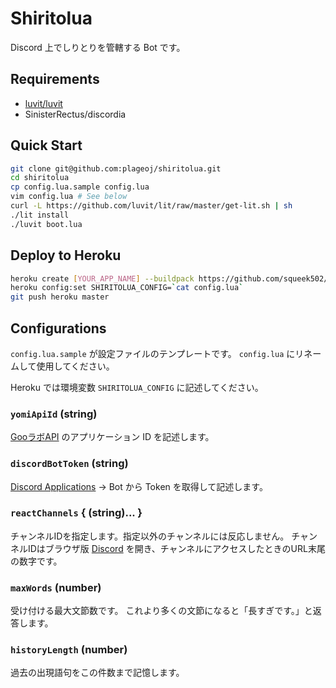 # Shiritolua

Discord 上でしりとりを管轄する Bot です。

## Requirements

+ [luvit/luvit](https://luvit.io/)
+ SinisterRectus/discordia


## Quick Start

```bash
git clone git@github.com:plageoj/shiritolua.git
cd shiritolua
cp config.lua.sample config.lua
vim config.lua # See below
curl -L https://github.com/luvit/lit/raw/master/get-lit.sh | sh
./lit install
./luvit boot.lua
```

## Deploy to Heroku

```bash
heroku create [YOUR_APP_NAME] --buildpack https://github.com/squeek502/heroku-buildpack-luvit.git
heroku config:set SHIRITOLUA_CONFIG=`cat config.lua`
git push heroku master
```

## Configurations

`config.lua.sample` が設定ファイルのテンプレートです。
`config.lua` にリネームして使用してください。

Heroku では環境変数 `SHIRITOLUA_CONFIG` に記述してください。

### `yomiApiId` (string)

[GooラボAPI](https://labs.goo.ne.jp/jp/apiregister/) のアプリケーション ID を記述します。

### `discordBotToken` (string)

[Discord Applications](https://discordapp.com/developers/applications/) → Bot から Token を取得して記述します。

### `reactChannels` { (string)... }

チャンネルIDを指定します。指定以外のチャンネルには反応しません。
チャンネルIDはブラウザ版 [Discord](https://discordapp.com) を開き、チャンネルにアクセスしたときのURL末尾の数字です。

### `maxWords` (number)

受け付ける最大文節数です。
これより多くの文節になると「長すぎです。」と返答します。

### `historyLength` (number)

過去の出現語句をこの件数まで記憶します。
